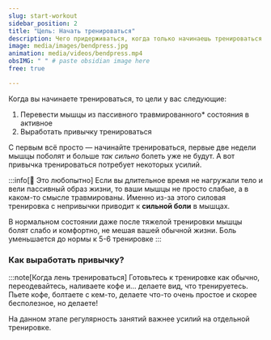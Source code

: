 ```yaml
---
slug: start-workout
sidebar_position: 2
title: "Цель: Начать тренироваться"
description: Чего придерживаться, когда только начинаешь тренироваться
image: media/images/bendpress.jpg
animation: media/videos/bendpress.mp4
obsIMG: " " # paste obsidian image here
free: true

---
```


Когда вы начинаете тренироваться, то цели у вас следующие:
1. Перевести мышцы из пассивного травмированного* состояния в активное
2. Выработать привычку тренироваться

С первым всё просто — начинайте тренироваться, первые две недели мышцы поболят и больше *так сильно* болеть уже не будут. А вот привычка тренироваться потребует некоторых усилий.

:::info[🧠 Это любопытно]
Если вы длительное время не нагружали тело и вели пассивный образ жизни, то ваши мышцы не просто слабые, а в каком-то смысле травмированы. Именно из-за этого силовая тренировка с непривычки приводит к **сильной боли** в мышцах. 
 
В нормальном состоянии даже после тяжелой тренировки мышцы болят слабо и комфортно, не мешая вашей обычной жизни. Боль уменьшается до нормы к 5-6 тренировке
:::

### Как выработать привычку?


:::note[Когда лень тренироваться]
Готовьтесь к тренировке как обычно, переодевайтесь, наливаете кофе и… делаете вид, что тренируетесь. Пьете кофе, болтаете с кем-то, делаете что-то очень простое и скорее бесполезное, но делаете! 
 
На данном этапе регулярность занятий важнее усилий на отдельной тренировке. 

